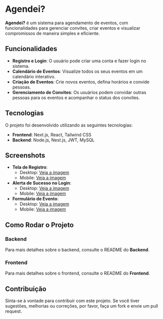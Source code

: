 # Agendei?

**Agendei?** é um sistema para agendamento de eventos, com funcionalidades para gerenciar convites, criar eventos e visualizar compromissos de maneira simples e eficiente.

## Funcionalidades

- **Registro e Login**: O usuário pode criar uma conta e fazer login no sistema.
- **Calendário de Eventos**: Visualize todos os seus eventos em um calendário interativo.
- **Criação de Eventos**: Crie novos eventos, defina horários e convide pessoas.
- **Gerenciamento de Convites**: Os usuários podem convidar outras pessoas para os eventos e acompanhar o status dos convites.

## Tecnologias

O projeto foi desenvolvido utilizando as seguintes tecnologias:

- **Frontend**: Next.js, React, Tailwind CSS
- **Backend**: Node.js, Nest.js, JWT, MySQL

## Screenshots

- **Tela de Registro**: 
  - Desktop: [Veja a imagem](https://i.postimg.cc/cCTV2WPZ/Screenshot-from-2024-12-19-14-26-41.png)
  - Mobile: [Veja a imagem](https://i.postimg.cc/vmDMF0sf/registro.png)
- **Alerta de Sucesso no Login**:
  - Desktop: [Veja a imagem](https://i.postimg.cc/nVkbCKr5/Screenshot-from-2024-12-19-14-27-12.png)
  - Mobile: [Veja a imagem](https://i.postimg.cc/VkK1V33z/login.png)
- **Formulário de Evento**:
  - Desktop: [Veja a imagem](https://i.postimg.cc/RVZrf3n0/Screenshot-from-2024-12-19-14-27-19.png)
  - Mobile: [Veja a imagem](https://i.postimg.cc/CxYV1vHW/Screenshot-from-2024-12-19-14-30-44.png)

## Como Rodar o Projeto

### Backend

Para mais detalhes sobre o backend, consulte o README do **Backend**.

### Frontend

Para mais detalhes sobre o frontend, consulte o README do **Frontend**.

## Contribuição

Sinta-se à vontade para contribuir com este projeto. Se você tiver sugestões, melhorias ou correções, por favor, faça um fork e envie um pull request.
